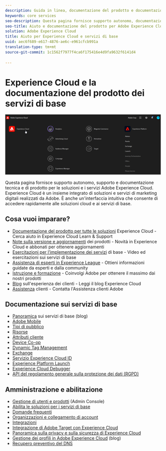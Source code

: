 ```yaml
---
description: Guida in linea, documentazione del prodotto e documentazione tecnica per Adobe Experience Cloud. Experience Cloud è un insieme integrato di soluzioni e servizi di marketing digitali realizzati da Adobe.
keywords: core services
seo-description: Questa pagina fornisce supporto autonomo, documentazione del prodotto e documentazione tecnica per Experience Cloud.
seo-title: Aiuto e documentazione del prodotto per Adobe Experience Cloud e i servizi di base.
solution: Adobe Experience Cloud
title: Aiuto per Experience Cloud e servizi di base
uuid: aec6f689-e617-4876-ae6c-e961cfcb991a
translation-type: tm+mt
source-git-commit: 1c1562f7977f4ca6f175416e4d9fa9632f6141d4

---
```



# Experience Cloud e la documentazione del prodotto dei servizi di base

![Experience Cloud](assets/cloud-pulldown.png)

Questa pagina fornisce supporto autonomo, supporto e documentazione tecnica e di prodotto per le soluzioni e i servizi Adobe Experience Cloud. Experience Cloud è un insieme integrato di soluzioni e servizi di marketing digitali realizzati da Adobe. È anche un&#39;interfaccia intuitiva che consente di accedere rapidamente alle soluzioni cloud e ai servizi di base.

## Cosa vuoi imparare?

* [Documentazione del prodotto per tutte le soluzioni](https://docs.adobe.com/content/help/it-IT/experience-cloud/user-guides/home.html) Experience Cloud - Cerca aiuto in Experience Cloud Learn &amp; Support
* [Note sulla versione e aggiornamenti](https://docs.adobe.com/content/help/it-IT/release-notes/experience-cloud/current.html) dei prodotti - Novità in Experience Cloud e abbonati per ottenere aggiornamenti
* [Esercitazioni per l’implementazione dei servizi](https://docs.adobe.com/content/help/en/core-services-learn/tutorials/overview.html) di base - Video ed esercitazioni sui servizi di base
* [Assistenza di esperti in Experience League](https://landing.adobe.com/experience-league/) - Ottieni informazioni guidate da esperti e dalla community
* [Istruzione e formazione](https://helpx.adobe.com/it/learning.html?promoid=KAUDK) - Coinvolgi Adobe per ottenere il massimo dai nostri prodotti
* [Blog](https://theblog.adobe.com/customer-experience/) sull&#39;esperienza dei clienti - Leggi il blog Experience Cloud
* [Assistenza](https://helpx.adobe.com/it/contact/enterprise-support.ec.html) clienti - Contatta l&#39;Assistenza clienti Adobe

## Documentazione sui servizi di base

* [Panoramica](https://theblog.adobe.com/part-2-capturing-leveraging-consumer-behavior-adobe-marketing-cloud/) sui servizi di base (blog)
* [Adobe Mobile](https://docs.adobe.com/content/help/it-IT/mobile-services/using/home.html)
* [Tipi di pubblico](https://docs.adobe.com/content/help/it-IT/core-services/interface/audiences/audience-library.html)
* [Risorse](experience-cloud-assets/experience-cloud-assets.md)
* [Attributi cliente](https://docs.adobe.com/content/help/it-IT/core-services/interface/customer-attributes/attributes.html)
* [Device Co-op](https://docs.adobe.com/content/help/it-IT/device-co-op/using/home.html)
* [Dynamic Tag Management](https://docs.adobe.com/content/help/it-IT/dtm/using/dtm-home.html)
* [Exchange](https://experiencecloud.adobeexchange.com/)
* [Servizio Experience Cloud ID](https://docs.adobe.com/content/help/it-IT/id-service/using/home.html)
* [Experience Platform Launch](https://docs.adobe.com/content/help/it-IT/launch/using/overview.html)
* [Experience Cloud Debugger](https://docs.adobe.com/content/help/it-IT/debugger/using/experience-cloud-debugger.html)
* [API del regolamento generale sulla protezione dei dati (RGPD)](https://www.adobe.io/apis/experiencecloud/gdpr.html)

## Amministrazione e abilitazione

* [Gestione di utenti e prodotti](admin-getting-started/admin-getting-started.md) (Admin Console)
* [Abilita le soluzioni per i servizi di base](core-services/core-services.md)
* [Domande frequenti](admin-getting-started/admin-getting-started.md)
* [Organizzazioni e collegamento di account](admin-getting-started/organizations.md)
* [Integrazioni](marketing-cloud-integrations.md)
* [Integrazione di Adobe Target con Experience Cloud](https://docs.adobe.com/content/help/it-IT/target/using/integrate/a4t/a4t.translate.html)
* [Panoramica sulla privacy e sulla sicurezza di Experience Cloud](assets/Adobe-Marketing-Cloud-Privacy-and-Security-Overview.pdf)
* [Gestione dei profili in Adobe Experience Cloud](https://theblog.adobe.com/profile-management-adobe-marketing-cloud-comes-together/) (blog)
* [Recupero preventivo del DNS](admin-getting-started/admin-getting-started.md#concept_6BC8C6856E3644F8956D7AD0A96383B7)
